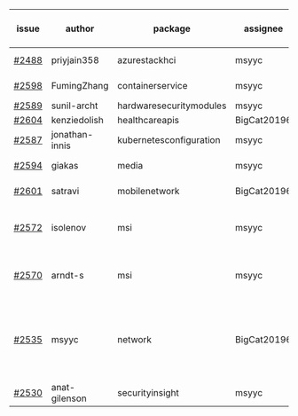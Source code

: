 | issue | author | package | assignee | bot advice | created date of issue | target release date | date from target |
| ------ | ------ | ------ | ------ | ------ | ------ | ------ | :-----: |
| [#2488](https://github.com/Azure/sdk-release-request/issues/2488) | priyjain358 | azurestackhci | msyyc | new comment.  <br> | 02-25 | 04-07 |   |
| [#2598](https://github.com/Azure/sdk-release-request/issues/2598) | FumingZhang | containerservice | msyyc |   release date < 2 ! <br> | 03-22 | 03-24 | 0 |
| [#2589](https://github.com/Azure/sdk-release-request/issues/2589) | sunil-archt | hardwaresecuritymodules | msyyc |   | 03-21 | 05-02 |   |
| [#2604](https://github.com/Azure/sdk-release-request/issues/2604) | kenziedolish | healthcareapis | BigCat20196 |   | 03-22 | 03-31 |   |
| [#2587](https://github.com/Azure/sdk-release-request/issues/2587) | jonathan-innis | kubernetesconfiguration | msyyc |   | 03-21 | 03-28 |   |
| [#2594](https://github.com/Azure/sdk-release-request/issues/2594) | giakas | media | msyyc |   release date < 2 ! <br> | 03-21 | 03-24 | 0 |
| [#2601](https://github.com/Azure/sdk-release-request/issues/2601) | satravi | mobilenetwork | BigCat20196 |   release date < 2 ! <br> | 03-22 | 03-25 | 0 |
| [#2572](https://github.com/Azure/sdk-release-request/issues/2572) | isolenov | msi | msyyc | duplicated issue  <br>new comment.  <br> | 03-16 | 03-31 |   |
| [#2570](https://github.com/Azure/sdk-release-request/issues/2570) | arndt-s | msi | msyyc | duplicated issue  <br>new comment.  <br> | 03-16 | 03-30 |   |
| [#2535](https://github.com/Azure/sdk-release-request/issues/2535) | msyyc | network | BigCat20196 | new version is 0.0.0, please check base branch!   | 03-15 | 03-29 |   |
| [#2530](https://github.com/Azure/sdk-release-request/issues/2530) | anat-gilenson | securityinsight | msyyc |   | 03-14 | 03-28 |   |
